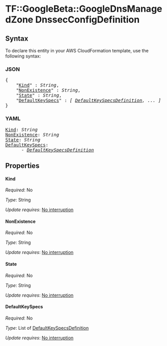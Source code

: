 # TF::GoogleBeta::GoogleDnsManagedZone DnssecConfigDefinition

## Syntax

To declare this entity in your AWS CloudFormation template, use the following syntax:

### JSON

<pre>
{
    "<a href="#kind" title="Kind">Kind</a>" : <i>String</i>,
    "<a href="#nonexistence" title="NonExistence">NonExistence</a>" : <i>String</i>,
    "<a href="#state" title="State">State</a>" : <i>String</i>,
    "<a href="#defaultkeyspecs" title="DefaultKeySpecs">DefaultKeySpecs</a>" : <i>[ <a href="defaultkeyspecsdefinition.md">DefaultKeySpecsDefinition</a>, ... ]</i>
}
</pre>

### YAML

<pre>
<a href="#kind" title="Kind">Kind</a>: <i>String</i>
<a href="#nonexistence" title="NonExistence">NonExistence</a>: <i>String</i>
<a href="#state" title="State">State</a>: <i>String</i>
<a href="#defaultkeyspecs" title="DefaultKeySpecs">DefaultKeySpecs</a>: <i>
      - <a href="defaultkeyspecsdefinition.md">DefaultKeySpecsDefinition</a></i>
</pre>

## Properties

#### Kind

_Required_: No

_Type_: String

_Update requires_: [No interruption](https://docs.aws.amazon.com/AWSCloudFormation/latest/UserGuide/using-cfn-updating-stacks-update-behaviors.html#update-no-interrupt)

#### NonExistence

_Required_: No

_Type_: String

_Update requires_: [No interruption](https://docs.aws.amazon.com/AWSCloudFormation/latest/UserGuide/using-cfn-updating-stacks-update-behaviors.html#update-no-interrupt)

#### State

_Required_: No

_Type_: String

_Update requires_: [No interruption](https://docs.aws.amazon.com/AWSCloudFormation/latest/UserGuide/using-cfn-updating-stacks-update-behaviors.html#update-no-interrupt)

#### DefaultKeySpecs

_Required_: No

_Type_: List of <a href="defaultkeyspecsdefinition.md">DefaultKeySpecsDefinition</a>

_Update requires_: [No interruption](https://docs.aws.amazon.com/AWSCloudFormation/latest/UserGuide/using-cfn-updating-stacks-update-behaviors.html#update-no-interrupt)

